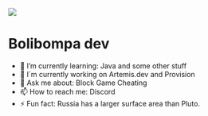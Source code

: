 

![](https://komarev.com/ghpvc/?username=pvpb0t&color=blueviolet)

# Bolibompa dev #

- 🌱 I’m currently learning: Java and some other stuff
- 🔏 I´m currently working on Artemis.dev and Provision 
- 💬 Ask me about: Block Game Cheating
- 📫 How to reach me: Discord
- ⚡ Fun fact: Russia has a larger surface area than Pluto.

